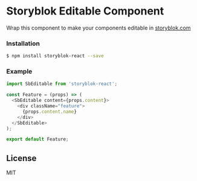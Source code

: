 # Storyblok Editable Component

Wrap this component to make your components editable in [storyblok.com](https://www.storyblok.com/)

### Installation

```sh
$ npm install storyblok-react --save
```

### Example

```js
import SbEditable from 'storyblok-react';

const Feature = (props) => (
  <SbEditable content={props.content}>
    <div className="feature">
      {props.content.name}
    </div>
  </SbEditable>
);

export default Feature;
```

## License

MIT
